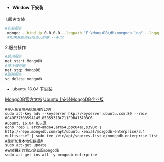 * #### Window 下安装

1.服务安装

```bash
#安装服务
 mongod --bind_ip 0.0.0.0 --logpath "F:\MongoDB\db\mongodb.log" --logappend  --dbpath "F:\MongoDB\db" --port 27017 --serviceName "MongoDB" --serviceDisplayName "MongoDB" -- install
 #如果需要加权限加入参数 --auth
```

2.服务操作

```bash
#启动服务
net start MongoDB
#停止服务器
net stop MongoDB
#删除服务
sc delete mongodb
```
* ubuntu 16.04 下安装

 [MongoDB官方文档](https://docs.mongodb.com/manual/)
 [Ubuntu上安装MongoDB企业版](https://docs.mongodb.com/manual/tutorial/install-mongodb-enterprise-on-ubuntu/)
 
```
#导入包管理系统使用的公钥
sudo apt-key adv --keyserver hkp://keyserver.ubuntu.com:80 --recv 0C49F3730359A14518585931BC711F9BA15703C6
#ubuntu 16.04 加入源
echo "deb [ arch=amd64,arm64,ppc64el,s390x ] http://repo.mongodb.com/apt/ubuntu xenial/mongodb-enterprise/3.4 multiverse" | sudo tee /etc/apt/sources.list.d/mongodb-enterprise.list
#重新加载本地包数据库
sudo apt-get update
#安装最新的稳定企业版mongodb
sudo apt-get install -y mongodb-enterprise
```




